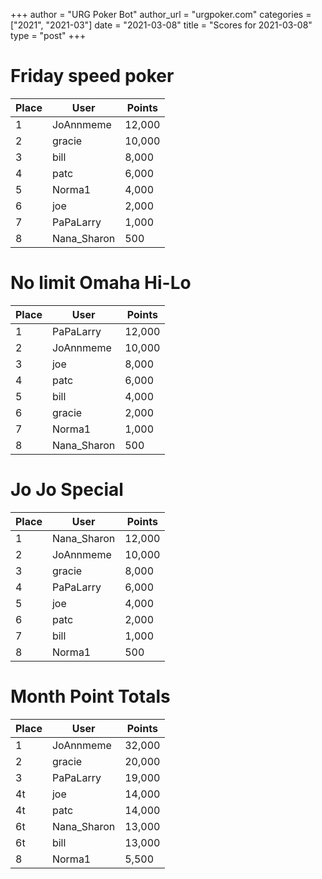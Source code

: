 +++
author = "URG Poker Bot"
author_url = "urgpoker.com"
categories = ["2021", "2021-03"]
date = "2021-03-08"
title = "Scores for 2021-03-08"
type = "post"
+++
# Friday speed poker

| Place | User | Points |
|-------|------|--------|
| 1 | JoAnnmeme | 12,000 |
| 2 | gracie | 10,000 |
| 3 | bill | 8,000 |
| 4 | patc | 6,000 |
| 5 | Norma1 | 4,000 |
| 6 | joe | 2,000 |
| 7 | PaPaLarry | 1,000 |
| 8 | Nana_Sharon | 500 |

# No limit Omaha Hi-Lo

| Place | User | Points |
|-------|------|--------|
| 1 | PaPaLarry | 12,000 |
| 2 | JoAnnmeme | 10,000 |
| 3 | joe | 8,000 |
| 4 | patc | 6,000 |
| 5 | bill | 4,000 |
| 6 | gracie | 2,000 |
| 7 | Norma1 | 1,000 |
| 8 | Nana_Sharon | 500 |

# Jo Jo Special

| Place | User | Points |
|-------|------|--------|
| 1 | Nana_Sharon | 12,000 |
| 2 | JoAnnmeme | 10,000 |
| 3 | gracie | 8,000 |
| 4 | PaPaLarry | 6,000 |
| 5 | joe | 4,000 |
| 6 | patc | 2,000 |
| 7 | bill | 1,000 |
| 8 | Norma1 | 500 |

# Month Point Totals

| Place | User | Points |
|-------|------|--------|
| 1 | JoAnnmeme | 32,000 |
| 2 | gracie | 20,000 |
| 3 | PaPaLarry | 19,000 |
| 4t | joe | 14,000 |
| 4t | patc | 14,000 |
| 6t | Nana_Sharon | 13,000 |
| 6t | bill | 13,000 |
| 8 | Norma1 | 5,500 |
